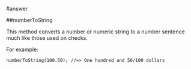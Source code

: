 #answer

##numberToString

This method converts a number or numeric string to a number sentence much like those used
on checks.

For example:

```
numberToString(100.50); //=> One hundred and 50/100 dollars
```
